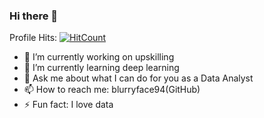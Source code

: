 ### Hi there 👋


Profile Hits: [![HitCount](http://hits.dwyl.com/blurryface94/blurryface94.svg)](http://hits.dwyl.com/blurryface94/blurryface94)

<!--
**blurryface94/blurryface94** is a ✨ _special_ ✨ repository because its `README.md` (this file) appears on your GitHub profile.
-->

- 🔭 I’m currently working on upskilling
- 🌱 I’m currently learning deep learning
- 💬 Ask me about what I can do for you as a Data Analyst
- 📫 How to reach me: blurryface94(GitHub)
- ⚡ Fun fact: I love data

